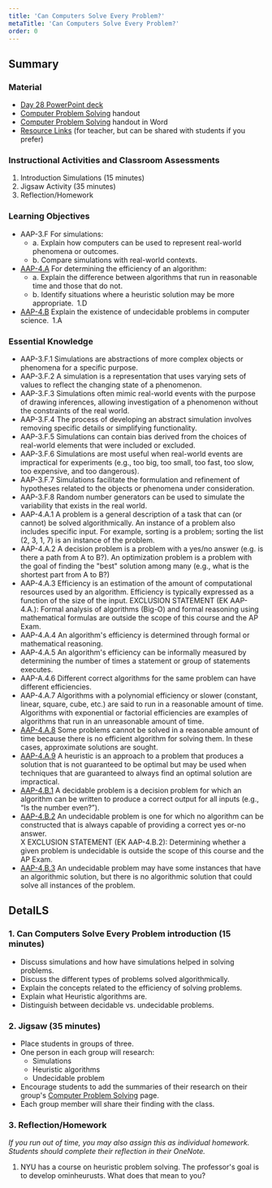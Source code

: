 ```yaml
---
title: 'Can Computers Solve Every Problem?'
metaTitle: 'Can Computers Solve Every Problem?'
order: 0
---
```


## Summary

### Material

* [Day 28 PowerPoint deck](https://1drv.ms/p/s!AqsgsTyHBmRBkSn85cW9yEh8caH6?e=yljIZt)
* <a href="/unit-5/day-28/computer-problem-solving">Computer Problem Solving</a> handout
* [Computer Problem Solving](https://1drv.ms/w/s!AqsgsTyHBmRBkSrQYy69KX-ayssy?e=u0Bchf) handout in Word
* <a href="/unit-5/day-28/resource-links">Resource Links</a> (for teacher, but can be shared with students if you prefer)

### Instructional Activities and Classroom Assessments

1. Introduction Simulations (15 minutes)
2. Jigsaw Activity (35 minutes)
3. Reflection/Homework

### Learning Objectives

* AAP-3.F For simulations:
    * a. Explain how computers can be used to represent real-world phenomena or outcomes.
    * b. Compare simulations with real-world contexts.
* [AAP-4.A](https://apcentral.collegeboard.org/pdf/ap-computer-science-principles-course-and-exam-description.pdf?course=ap-computer-science-principles#page=101) For determining the efficiency of an algorithm:
    * a. Explain the difference between algorithms that run in reasonable time and those that do not.
    * b. Identify situations where a heuristic solution may be more appropriate. 1.D
* [AAP-4.B](https://apcentral.collegeboard.org/pdf/ap-computer-science-principles-course-and-exam-description.pdf?course=ap-computer-science-principles#page=103) Explain the existence of undecidable problems in computer science. 1.A

### Essential Knowledge

* AAP-3.F.1 Simulations are abstractions of more complex objects or phenomena for a specific purpose. 
* AAP-3.F.2 A simulation is a representation that uses varying sets of values to reflect the changing state of a phenomenon.
* AAP-3.F.3 Simulations often mimic real-world events with the purpose of drawing inferences, allowing investigation of a phenomenon without the constraints of the real world.
* AAP-3.F.4 The process of developing an abstract simulation involves removing specific details or simplifying functionality.
* AAP-3.F.5 Simulations can contain bias derived from the choices of real-world elements that were included or excluded. 
* AAP-3.F.6 Simulations are most useful when real-world events are impractical for experiments (e.g., too big, too small, too fast, too slow, too expensive, and too dangerous).
* AAP-3.F.7 Simulations facilitate the formulation and refinement of hypotheses related to the objects or phenomena under consideration.
* AAP-3.F.8 Random number generators can be used to simulate the variability that exists in the real world. 
* AAP-4.A.1 A problem is a general description of a task that can (or cannot) be solved algorithmically. An instance of a problem also includes specific input. For example, sorting is a problem; sorting the list (2, 3, 1, 7) is an instance of the problem.
* AAP-4.A.2 A decision problem is a problem with a yes/no answer (e.g. is there a path from A to B?). An optimization problem is a problem with the goal of finding the "best" solution among many (e.g., what is the shortest part from A to B?)
* AAP-4.A.3 Efficiency is an estimation of the amount of computational resources used by an algorithm. Efficiency is typically expressed as a function of the size of the input. EXCLUSION STATEMENT (EK AAP-4.A.): Formal analysis of algorithms (Big-O) and formal reasoning using mathematical formulas are outside the scope of this course and the AP Exam. 
* AAP-4.A.4 An algorithm's efficiency is determined through formal or mathematical reasoning.
* AAP-4.A.5 An algorithm's efficiency can be informally measured by determining the number of times a statement or group of statements executes.
* AAP-A.4.6 Different correct algorithms for the same problem can have different efficiencies.
* AAP-4.A.7 Algorithms with a polynomial efficiency or slower (constant, linear, square, cube, etc.) are said to run in a reasonable amount of time. Algorithms with exponential or factorial efficiencies are examples of algorithms that run in an unreasonable amount of time.
* [AAP-4.A.8](https://apcentral.collegeboard.org/pdf/ap-computer-science-principles-course-and-exam-description.pdf?course=ap-computer-science-principles#page=102) Some problems cannot be solved in a reasonable amount of time because there is no efficient algorithm for solving them. In these cases, approximate solutions are sought. 
* [AAP-4.A.9](https://apcentral.collegeboard.org/pdf/ap-computer-science-principles-course-and-exam-description.pdf?course=ap-computer-science-principles#page=102) A heuristic is an approach to a problem that produces a solution that is not guaranteed to be optimal but may be used when techniques that are guaranteed to always find an optimal solution are impractical. 
* [AAP-4.B.1](https://apcentral.collegeboard.org/pdf/ap-computer-science-principles-course-and-exam-description.pdf?course=ap-computer-science-principles#page=103) A decidable problem is a decision problem for which an algorithm can be written to produce a correct output for all inputs (e.g., “Is the number even?”).
* [AAP-4.B.2](https://apcentral.collegeboard.org/pdf/ap-computer-science-principles-course-and-exam-description.pdf?course=ap-computer-science-principles#page=103) An undecidable problem is one for which no algorithm can be constructed that is always capable of providing a correct yes or-no answer.<br/>
X EXCLUSION STATEMENT (EK AAP-4.B.2): Determining whether a given problem is undecidable is outside the scope of this course and the AP Exam.
* [AAP-4.B.3](https://apcentral.collegeboard.org/pdf/ap-computer-science-principles-course-and-exam-description.pdf?course=ap-computer-science-principles#page=103) An undecidable problem may have some instances that have an algorithmic solution, but there is no algorithmic solution that could solve all instances of the problem.

## DetaILS

### 1. Can Computers Solve Every Problem introduction (15 minutes)

* Discuss simulations and how have simulations helped in solving problems.
* Discuss the different types of problems solved algorithmically.
* Explain the concepts related to the efficiency of solving problems.
* Explain what Heuristic algorithms are.
* Distinguish between decidable vs. undecidable problems.

### 2. Jigsaw (35 minutes)

* Place students in groups of three.
* One person in each group will research:
    * Simulations
    * Heuristic algorithms
    * Undecidable problem
* Encourage students to add the summaries of their research on their group's <a href="/unit-5/day-28/computer-problem-solving">Computer Problem Solving</a> page.
* Each group member will share their finding with the class.

### 3. Reflection/Homework

_If you run out of time, you may also assign this as individual homework. Students should complete their reflection in their OneNote._

1. NYU has a course on heuristic problem solving. The professor's goal is to develop ominheurusts. What does that mean to you?
